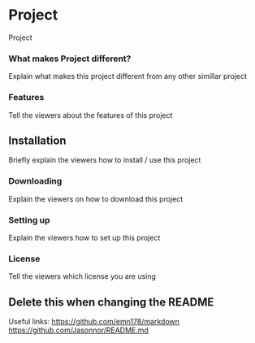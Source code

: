 # Project
Project

### What makes Project different?
Explain what makes this project different from any other simillar project

### Features
Tell the viewers about the features of this project

## Installation
Briefly explain the viewers how to install / use this project

### Downloading
Explain the viewers on how to download this project

### Setting up
Explain the viewers how to set up this project 

### License
Tell the viewers which license you are using

## Delete this when changing the README
Useful links:
https://github.com/emn178/markdown
https://github.com/Jasonnor/README.md
